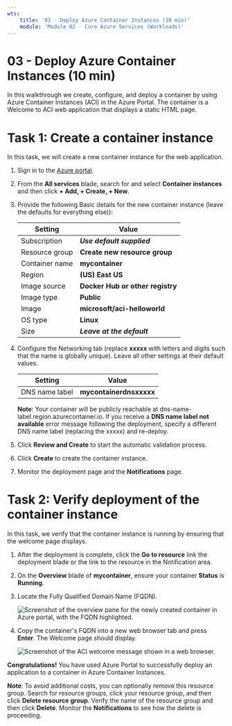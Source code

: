 ```yaml
---
wts:
    title: '03 - Deploy Azure Container Instances (10 min)'
    module: 'Module 02 - Core Azure Services (Workloads)'
---
```


# 03 - Deploy Azure Container Instances (10 min)

In this walkthrough we create, configure, and deploy a container by using Azure Container Instances (ACI) in the Azure Portal. The container is a Welcome to ACI web application that displays a static HTML page. 

# Task 1: Create a container instance 

In this task, we will create a new container instance for the web application.  

1. Sign in to the [Azure portal](https://portal.azure.com).

2. From the **All services** blade, search for and select **Container instances** and then click **+ Add, + Create, + New**. 

3. Provide the following Basic details for the new container instance  (leave the defaults for everything else)): 

	| Setting| Value|
	|----|----|
	| Subscription | ***Use default supplied*** |
	| Resource group | **Create new resource group** |
	| Container name| **mycontainer**|
	| Region | **(US) East US** |
	| Image source| **Docker Hub or other registry**|
	| Image type| **Public**|
	| Image| **microsoft/aci-helloworld**|
	| OS type| **Linux** |
	| Size| ***Leave at the default***|


4. Configure the Networking tab (replace **xxxxx** with letters and digits such that the name is globally unique). Leave all other settings at their default values.

	| Setting| Value|
	|--|--|
	| DNS name label| **mycontainerdnsxxxxx** |

	
	**Note**: Your container will be publicly reachable at dns-name-label.region.azurecontainer.io. If you receive a **DNS name label not available** error message following the deployment, specify a different DNS name label (replacing the xxxxx) and re-deploy. 

5. Click **Review and Create** to start the automatic validation process.

6. Click **Create** to create the container instance. 

7. Monitor the deployment page and the **Notifications** page. 


# Task 2: Verify deployment of the container instance

In this task, we verify that the container instance is running by ensuring that the welcome page displays.

1. After the deployment is complete, click the **Go to resource** link the deployment blade or the link to the resource in the Notification area.

2. On the **Overview** blade of **mycontainer**, ensure your container **Status** is **Running**. 

3. Locate the Fully Qualified Domain Name (FQDN).

	![Screenshot of the overview pane for the newly created container in Azure portal, with the FQDN highlighted. ](../images/0202.png)

2. Copy the container's FQDN into a new web browser tab and press **Enter**. The Welcome page should display. 

	![Screenshot of the ACI welcome message shown in a web browser.](../images/0203.png)


**Congratulations!** You have used Azure Portal to successfully deploy an application to a container in Azure Container Instances.

**Note**: To avoid additional costs, you can optionally remove this resource group. Search for resource groups, click your resource group, and then click **Delete resource group**. Verify the name of the resource group and then click **Delete**. Monitor the **Notifications** to see how the delete is proceeding.
